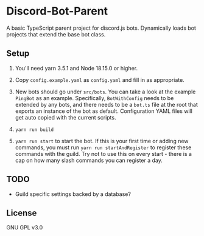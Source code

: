 # Discord-Bot-Parent

A basic TypeScript parent project for discord.js bots. Dynamically loads bot projects that extend the base bot class.

## Setup

1) You'll need yarn 3.5.1 and Node 18.15.0 or higher.

2) Copy `config.example.yaml` as `config.yaml` and fill in as appropriate.

3) New bots should go under `src/bots`. You can take a look at the example `PingBot` as an example. Specifically, `BotWithConfig` needs to be extended by any bots, and there needs to be a `bot.ts` file at the root that exports an instance of the bot as default. Configuration YAML files will get auto copied with the current scripts.

4) `yarn run build`

5) `yarn run start` to start the bot. If this is your first time or adding new commands, you must run `yarn run startAndRegister` to register these commands with the guild. Try not to use this on every start - there is a cap on how many slash commands you can register a day.

## TODO

* Guild specific settings backed by a database?

## License

GNU GPL v3.0
